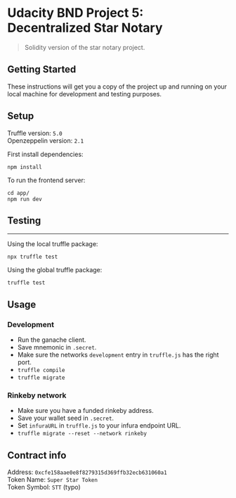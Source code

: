 # Udacity BND Project 5: Decentralized Star Notary

> Solidity version of the star notary project.

## Getting Started

These instructions will get you a copy of the project up and running on your local machine for development and testing purposes.

## Setup

Truffle version: `5.0`  
Openzeppelin version: `2.1`  

First install dependencies:  

```
npm install  
```

To run the frontend server:  

```
cd app/  
npm run dev  
```

## Testing

___
Using the local truffle package:  
```
npx truffle test  
```

Using the global truffle package:  
```
truffle test  
```

## Usage  

### Development  

- Run the ganache client.  
- Save mnemonic in `.secret`.  
- Make sure the networks `development` entry in `truffle.js` has the right port.  
- `truffle compile`  
- `truffle migrate`  

### Rinkeby network  

- Make sure you have a funded rinkeby address.  
- Save your wallet seed in `.secret`.  
- Set `infuraURL` in `truffle.js` to your infura endpoint URL.  
- `truffle migrate --reset --network rinkeby`  


## Contract info

Address: `0xcfe158aae0e8f8279315d369ffb32ecb631060a1`  
Token Name: `Super Star Token`  
Token Symbol: `STT` (typo)  
